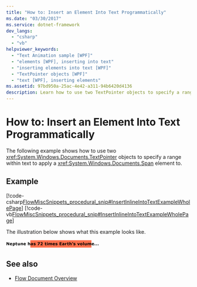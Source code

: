 ```yaml
---
title: "How to: Insert an Element Into Text Programmatically"
ms.date: "03/30/2017"
ms.service: dotnet-framework
dev_langs: 
  - "csharp"
  - "vb"
helpviewer_keywords: 
  - "Text Animation sample [WPF]"
  - "elements [WPF], inserting into text"
  - "inserting elements into text [WPF]"
  - "TextPointer objects [WPF]"
  - "text [WPF], inserting elements"
ms.assetid: 97bd950a-25ac-4e42-a311-94b6420d4136
description: Learn how to use two TextPointer objects to specify a range within text to apply a Span element, with supporting examples and links.
---
```

# How to: Insert an Element Into Text Programmatically

The following example shows how to use two <xref:System.Windows.Documents.TextPointer> objects to specify a range within text to apply a <xref:System.Windows.Documents.Span> element to.

## Example

[!code-csharp[FlowMiscSnippets_procedural_snip#InsertInlineIntoTextExampleWholePage](~/samples/snippets/csharp/VS_Snippets_Wpf/FlowMiscSnippets_procedural_snip/CSharp/InsertInlineIntoTextExample.cs#insertinlineintotextexamplewholepage)]
[!code-vb[FlowMiscSnippets_procedural_snip#InsertInlineIntoTextExampleWholePage](~/samples/snippets/visualbasic/VS_Snippets_Wpf/FlowMiscSnippets_procedural_snip/VisualBasic/InsertInlineIntoTextExample.vb#insertinlineintotextexamplewholepage)]

The illustration below shows what this example looks like.

![A Span element applied to a range of text](./media/flow-insertelementintotextprogrammatically.png "Flow_InsertElementIntoTextProgrammatically")

## See also

- [Flow Document Overview](flow-document-overview.md)
